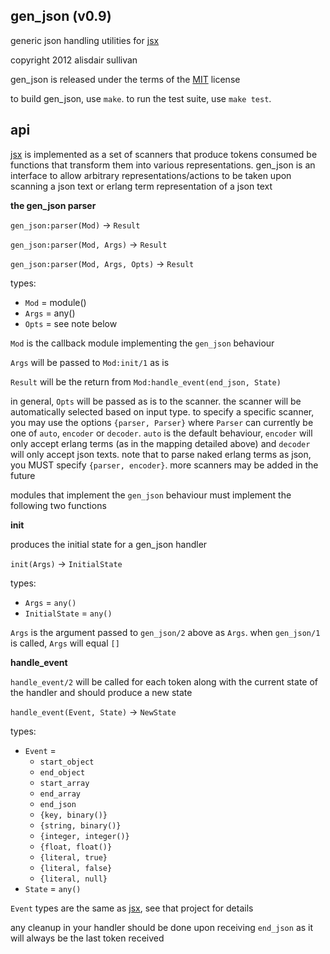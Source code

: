 ## gen_json (v0.9) ##

generic json handling utilities for [jsx][jsx]

copyright 2012 alisdair sullivan

gen_json is released under the terms of the [MIT][MIT] license

to build gen_json, use `make`. to run the test suite, use `make test`.


## api ##

[jsx][jsx] is implemented as a set of scanners that produce tokens consumed be functions that transform them into various representations. gen_json is an interface to allow arbitrary representations/actions to be taken upon scanning a json text or erlang term representation of a json text


**the gen_json parser**

`gen_json:parser(Mod)` -> `Result`

`gen_json:parser(Mod, Args)` -> `Result`

`gen_json:parser(Mod, Args, Opts)` -> `Result`

types:

* `Mod` = module()
* `Args` = any()
* `Opts` = see note below

`Mod` is the callback module implementing the `gen_json` behaviour

`Args` will be passed to `Mod:init/1` as is

`Result` will be the return from `Mod:handle_event(end_json, State)`

in general, `Opts` will be passed as is to the scanner. the scanner will be automatically selected based on input type. to specify a specific scanner, you may use the options `{parser, Parser}` where `Parser` can currently be one of `auto`, `encoder` or `decoder`. `auto` is the default behaviour, `encoder` will only accept erlang terms (as in the mapping detailed above) and `decoder` will only accept json texts. note that to parse naked erlang terms as json, you MUST specify `{parser, encoder}`. more scanners may be added in the future


modules that implement the `gen_json` behaviour must implement the following two functions


**init**

produces the initial state for a gen_json handler

`init(Args)` -> `InitialState`

types:

* `Args` = `any()`
* `InitialState` = `any()`

`Args` is the argument passed to `gen_json/2` above as `Args`. when `gen_json/1` is called, `Args` will equal `[]` 


**handle_event**

`handle_event/2` will be called for each token along with the current state of the handler and should produce a new state

`handle_event(Event, State)` -> `NewState`

types:

* `Event` =
    - `start_object`
    - `end_object`
    - `start_array`
    - `end_array`
    - `end_json`
    - `{key, binary()}`
    - `{string, binary()}`
    - `{integer, integer()}`
    - `{float, float()}`
    - `{literal, true}`
    - `{literal, false}`
    - `{literal, null}` 
* `State` = `any()`

`Event` types are the same as [jsx][jsx], see that project for details

any cleanup in your handler should be done upon receiving `end_json` as it will always be the last token received


[jsx]: http://github.com/talentdeficit/jsx
[MIT]: http://www.opensource.org/licenses/mit-license.html